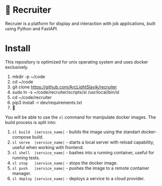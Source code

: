 # 🎯 Recruiter

Recruier is a platform for display and interaction with job applications, built using Python and FastAPI.

# Install

This repository is optimized for unix operating system and uses docker exclusively.

1. mkdir -p ~/code
2. cd ~/code
3. git clone https://github.com/ArcLightSlavik/recruiter
4. sudo ln -s ~/code/recruiter/scripts/sl /usr/local/bin/sl
5. cd ~/code/recruiter
6. pip3 install -r dev/requirements.txt
7. 🚀

You will be able to use the `sl` command for manipulate docker images.
The build process is split into:
1. `sl build  |service_name|` - builds the image using the standart docker-compose build.
2. `sl serve  |service_name|` - starts a local server with reload capability, useful when working with frontend.
3. `sl shell  |service_name|` - bashes into a running container, useful for running tests.
4. `sl stop   |service_name|` - stops the docker image.
5. `sl push   |service_name|` - pushes the image to a remote container manager.
6. `sl deploy |service_name|` - deploys a service to a cloud provider.
